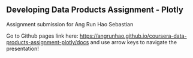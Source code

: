 ## Developing Data Products Assignment - Plotly

Assignment submission for Ang Run Hao Sebastian

Go to Github pages link here: https://angrunhao.github.io/coursera-data-products-assignment-plotly/docs and use arrow keys to navigate the presentation!